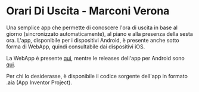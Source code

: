 # Orari Di Uscita - Marconi Verona

Una semplice app che permette di conoscere l'ora di uscita in base al giorno (sincronizzato automaticamente), al piano e alla presenza della sesta ora. L'app, disponibile per i dispositivi Android, è presente anche sotto forma di WebApp, quindi consultabile dai dispositivi iOS.

La WebApp è presente [qui](https://lorenzodbr.github.io/orario-uscita/), mentre le releases dell'app per Android sono [qui](https://github.com/lorenzodbr/OrariDiUscita-MarconiVR/releases/).

Per chi lo desiderasse, è disponibile il codice sorgente dell'app in formato .aia (App Inventor Project).
